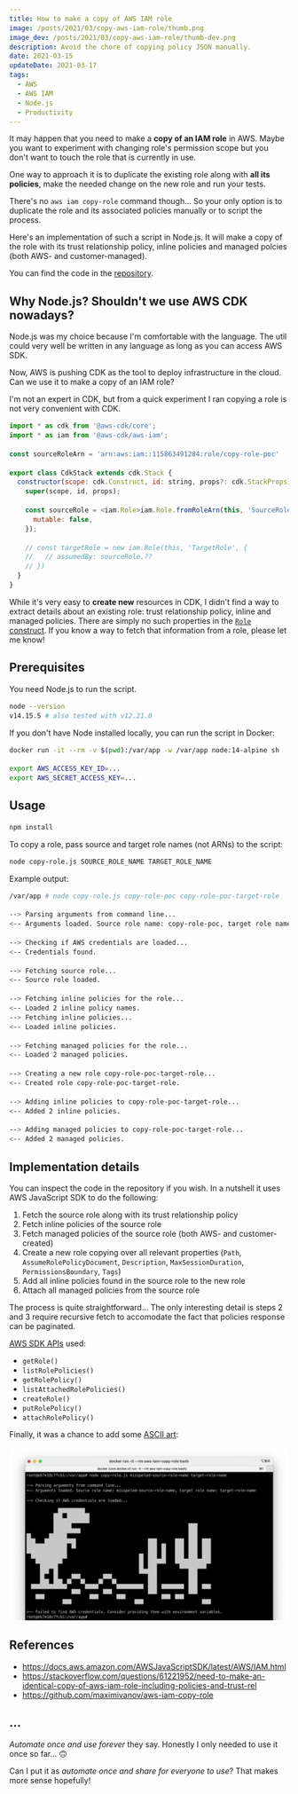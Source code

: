 ```yaml
---
title: How to make a copy of AWS IAM role
image: /posts/2021/03/copy-aws-iam-role/thumb.png
image_dev: /posts/2021/03/copy-aws-iam-role/thumb-dev.png
description: Avoid the chore of copying policy JSON manually.
date: 2021-03-15
updateDate: 2021-03-17
tags:
  - AWS
  - AWS IAM
  - Node.js
  - Productivity
---
```


It may happen that you need to make a **copy of an IAM role** in AWS. Maybe you want to experiment with changing role's permission scope but you don't want to touch the role that is currently in use.

One way to approach it is to duplicate the existing role along with **all its policies**, make the needed change on the new role and run your tests.

There's no `aws iam copy-role` command though... So your only option is to duplicate the role and its associated policies manually or to script the process.

Here's an implementation of such a script in Node.js. It will make a copy of the role with its trust relationship policy, inline policies and managed polcies (both AWS- and customer-managed).

You can find the code in the [repository](https://github.com/maximivanov/aws-iam-copy-role).

## Why Node.js? Shouldn't we use AWS CDK nowadays?

Node.js was my choice because I'm comfortable with the language. The util could very well be written in any language as long as you can access AWS SDK.

Now, AWS is pushing CDK as the tool to deploy infrastructure in the cloud. Can we use it to make a copy of an IAM role?

I'm not an expert in CDK, but from a quick experiment I ran copying a role is not very convenient with CDK.

```js
import * as cdk from '@aws-cdk/core';
import * as iam from '@aws-cdk/aws-iam';

const sourceRoleArn = 'arn:aws:iam::115863491284:role/copy-role-poc'

export class CdkStack extends cdk.Stack {
  constructor(scope: cdk.Construct, id: string, props?: cdk.StackProps) {
    super(scope, id, props);

    const sourceRole = <iam.Role>iam.Role.fromRoleArn(this, 'SourceRole', sourceRoleArn, {
      mutable: false,
    });

    // const targetRole = new iam.Role(this, 'TargetRole', {
    //   // assumedBy: sourceRole.??
    // })
  }
}
```

While it's very easy to **create new** resources in CDK, I didn't find a way to extract details about an existing role: trust relationship policy, inline and managed policies. There are simply no such properties in the [`Role` construct](https://docs.aws.amazon.com/cdk/api/latest/docs/@aws-cdk_aws-iam.Role.html). If you know a way to fetch that information from a role, please let me know!

## Prerequisites

You need Node.js to run the script.

```bash
node --version
v14.15.5 # also tested with v12.21.0
```

If you don't have Node installed locally, you can run the script in Docker:

```bash
docker run -it --rm -v $(pwd):/var/app -w /var/app node:14-alpine sh

export AWS_ACCESS_KEY_ID=...
export AWS_SECRET_ACCESS_KEY=...
```

## Usage

```bash
npm install
```

To copy a role, pass source and target role names (not ARNs) to the script:

```bash
node copy-role.js SOURCE_ROLE_NAME TARGET_ROLE_NAME
```

Example output:

```bash
/var/app # node copy-role.js copy-role-poc copy-role-poc-target-role

--> Parsing arguments from command line...
<-- Arguments loaded. Source role name: copy-role-poc, target role name: copy-role-poc-target-role

--> Checking if AWS credentials are loaded...
<-- Credentials found.

--> Fetching source role...
<-- Source role loaded.

--> Fetching inline policies for the role...
<-- Loaded 2 inline policy names.
--> Fetching inline policies...
<-- Loaded inline policies.

--> Fetching managed policies for the role...
<-- Loaded 2 managed policies.

--> Creating a new role copy-role-poc-target-role...
<-- Created role copy-role-poc-target-role.

--> Adding inline policies to copy-role-poc-target-role...
<-- Added 2 inline policies.

--> Adding managed policies to copy-role-poc-target-role...
<-- Added 2 managed policies.
```

## Implementation details

You can inspect the code in the repository if you wish. In a nutshell it uses AWS JavaScript SDK to do the following:

1. Fetch the source role along with its trust relationship policy
2. Fetch inline policies of the source role
3. Fetch managed policies of the source role (both AWS- and customer-created)
4. Create a new role copying over all relevant properties (`Path`, `AssumeRolePolicyDocument`, `Description`, `MaxSessionDuration`, `PermissionsBoundary`, `Tags`)
5. Add all inline policies found in the source role to the new role
6. Attach all managed policies from the source role

The process is quite straightforward... The only interesting detail is steps 2 and 3 require recursive fetch to accomodate the fact that policies response can be paginated.

[AWS SDK APIs](https://docs.aws.amazon.com/AWSJavaScriptSDK/latest/AWS/IAM.html) used:

- `getRole()`
- `listRolePolicies()`
- `getRolePolicy()`
- `listAttachedRolePolicies()`
- `createRole()`
- `putRolePolicy()`
- `attachRolePolicy()`

Finally, it was a chance to add some [ASCII art](https://textart.sh/):

![error message](/posts/2021/03/copy-aws-iam-role/error-message.webp)

## References

- https://docs.aws.amazon.com/AWSJavaScriptSDK/latest/AWS/IAM.html
- https://stackoverflow.com/questions/61221952/need-to-make-an-identical-copy-of-aws-iam-role-including-policies-and-trust-rel
- https://github.com/maximivanov/aws-iam-copy-role

## ...

*Automate once and use forever* they say. Honestly I only needed to use it once so far... 🙃 

Can I put it as *automate once and share for everyone to use*? That makes more sense hopefully!